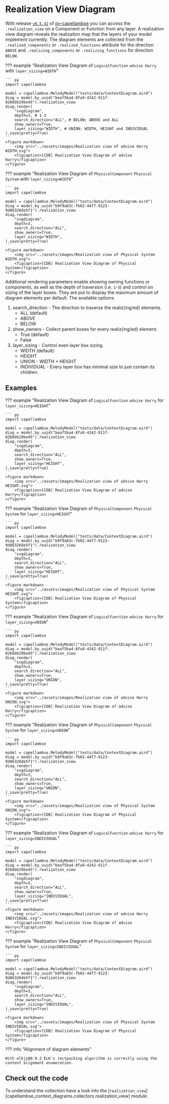 <!--
 ~ SPDX-FileCopyrightText: Copyright DB InfraGO AG and the capellambse-context-diagrams contributors
 ~ SPDX-License-Identifier: Apache-2.0
 -->

# Realization View Diagram

With release
[`v0.5.42`](https://github.com/DSD-DBS/py-capellambse/releases/tag/v0.5.42) of
[py-capellambse](https://github.com/DSD-DBS/py-capellambse) you can access the
`.realization_view` on a Component or Function from any layer. A realization
view diagram reveals the realization map that the layers of your model
implement currently. The diagram elements are collected from the
`.realized_components` or `.realized_functions` attribute for the direction
`ABOVE` and `.realizing_components` or `.realizing_functions` for direction
`BELOW`.

??? example "Realization View Diagram of `LogicalFunction` `advise Harry` with `layer_sizing=WIDTH`"

    ``` py
    import capellambse

    model = capellambse.MelodyModel("tests/data/ContextDiagram.aird")
    diag = model.by_uuid("beaf5ba4-8fa9-4342-911f-0266bb29be45").realization_view
    diag.render(
        "svgdiagram",
        depth=3, # 1-3
        search_direction="ALL", # BELOW; ABOVE and ALL
        show_owners=True,
        layer_sizing="WIDTH", # UNION; WIDTH, HEIGHT and INDIVIDUAL
    ).save(pretty=True)
    ```
    <figure markdown>
        <img src="../assets/images/Realization view of advise Harry WIDTH.svg">
        <figcaption>[CDB] Realization View Diagram of advise Harry</figcaption>
    </figure>

??? example "Realization View Diagram of `PhysicalComponent` `Physical System` with `layer_sizing=WIDTH`"

    ``` py
    import capellambse

    model = capellambse.MelodyModel("tests/data/ContextDiagram.aird")
    diag = model.by_uuid("b9f9a83c-fb02-44f7-9123-9d86326de5f1").realization_view
    diag.render(
        "svgdiagram",
        depth=3,
        search_direction="ALL",
        show_owners=True,
        layer_sizing="WIDTH",
    ).save(pretty=True)
    ```
    <figure markdown>
        <img src="../assets/images/Realization view of Physical System WIDTH.svg">
        <figcaption>[CDB] Realization View Diagram of Physical System</figcaption>
    </figure>

Additional rendering parameters enable showing owning functions or components,
as well as the depth of traversion (i.e. `1`-`3`) and control on sizing of the
layer boxes. They are put to display the maximum amount of diagram elements per
default. The available options:

1. search_direction - The direction to traverse the realiz(ing/ed) elements.
    - ALL (default)
    - ABOVE
    - BELOW
2. show_owners - Collect parent boxes for every realiz(ing/ed) element.
    - True (default)
    - False
3. layer_sizing - Control even layer box sizing.
    - WIDTH (default)
    - HEIGHT
    - UNION - WIDTH + HEIGHT
    - INDIVIDUAL - Every layer box has minimal size to just contain its
      children.

## Examples

??? example "Realization View Diagram of `LogicalFunction` `advise Harry` for `layer_sizing=HEIGHT`"

    ``` py
    import capellambse

    model = capellambse.MelodyModel("tests/data/ContextDiagram.aird")
    diag = model.by_uuid("beaf5ba4-8fa9-4342-911f-0266bb29be45").realization_view
    diag.render(
        "svgdiagram",
        depth=3,
        search_direction="ALL",
        show_owners=True,
        layer_sizing="HEIGHT",
    ).save(pretty=True)
    ```
    <figure markdown>
        <img src="../assets/images/Realization view of advise Harry HEIGHT.svg">
        <figcaption>[CDB] Realization View Diagram of advise Harry</figcaption>
    </figure>

??? example "Realization View Diagram of `PhysicalComponent` `Physical System` for `layer_sizing=HEIGHT`"

    ``` py
    import capellambse

    model = capellambse.MelodyModel("tests/data/ContextDiagram.aird")
    diag = model.by_uuid("b9f9a83c-fb02-44f7-9123-9d86326de5f1").realization_view
    diag.render(
        "svgdiagram",
        depth=3,
        search_direction="ALL",
        show_owners=True,
        layer_sizing="HEIGHT",
    ).save(pretty=True)
    ```
    <figure markdown>
        <img src="../assets/images/Realization view of Physical System HEIGHT.svg">
        <figcaption>[CDB] Realization View Diagram of Physical System</figcaption>
    </figure>

??? example "Realization View Diagram of `LogicalFunction` `advise Harry` for `layer_sizing=UNION`"

    ``` py
    import capellambse

    model = capellambse.MelodyModel("tests/data/ContextDiagram.aird")
    diag = model.by_uuid("beaf5ba4-8fa9-4342-911f-0266bb29be45").realization_view
    diag.render(
        "svgdiagram",
        depth=3,
        search_direction="ALL",
        show_owners=True,
        layer_sizing="UNION",
    ).save(pretty=True)
    ```
    <figure markdown>
        <img src="../assets/images/Realization view of advise Harry UNION.svg">
        <figcaption>[CDB] Realization View Diagram of advise Harry</figcaption>
    </figure>

??? example "Realization View Diagram of `PhysicalComponent` `Physical System` for `layer_sizing=UNION`"

    ``` py
    import capellambse

    model = capellambse.MelodyModel("tests/data/ContextDiagram.aird")
    diag = model.by_uuid("b9f9a83c-fb02-44f7-9123-9d86326de5f1").realization_view
    diag.render(
        "svgdiagram",
        depth=3,
        search_direction="ALL",
        show_owners=True,
        layer_sizing="UNION",
    ).save(pretty=True)
    ```
    <figure markdown>
        <img src="../assets/images/Realization view of Physical System UNION.svg">
        <figcaption>[CDB] Realization View Diagram of Physical System</figcaption>
    </figure>

??? example "Realization View Diagram of `LogicalFunction` `advise Harry` for `layer_sizing=INDIVIDUAL`"

    ``` py
    import capellambse

    model = capellambse.MelodyModel("tests/data/ContextDiagram.aird")
    diag = model.by_uuid("beaf5ba4-8fa9-4342-911f-0266bb29be45").realization_view
    diag.render(
        "svgdiagram",
        depth=3,
        search_direction="ALL",
        show_owners=True,
        layer_sizing="INDIVIDUAL",
    ).save(pretty=True)
    ```
    <figure markdown>
        <img src="../assets/images/Realization view of advise Harry INDIVIDUAL.svg">
        <figcaption>[CDB] Realization View Diagram of advise Harry</figcaption>
    </figure>

??? example "Realization View Diagram of `PhysicalComponent` `Physical System` for `layer_sizing=INDIVIDUAL`"

    ``` py
    import capellambse

    model = capellambse.MelodyModel("tests/data/ContextDiagram.aird")
    diag = model.by_uuid("b9f9a83c-fb02-44f7-9123-9d86326de5f1").realization_view
    diag.render(
        "svgdiagram",
        depth=3,
        search_direction="ALL",
        show_owners=True,
        layer_sizing="INDIVIDUAL",
    ).save(pretty=True)
    ```
    <figure markdown>
        <img src="../assets/images/Realization view of Physical System INDIVIDUAL.svg">
        <figcaption>[CDB] Realization View Diagram of Physical System</figcaption>
    </figure>

??? info "Alignment of diagram elements"

    With elkjs@0.9.2 ELK's rectpacking algorithm is correctly using the content alignment enumeration.

## Check out the code

To understand the collection have a look into the
[`realization_view`][capellambse_context_diagrams.collectors.realization_view]
module.
